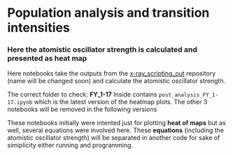 # Population analysis and transition intensities
### Here the atomistic oscillator strength is calculated and presented as heat map

Here notebooks take the outputs from the [x-ray_scripting_out](https://github.com/caraortizmah/x-ray_scripting_out) 
repository (name will be changed soon) and calculate the atomistic oscillator strength.

The correct folder to check: **FY_1-17**
Inside contains `post_analysis_FY_1-17.ipynb` which is the latest version of the heatmap plots.
The other 3 notebooks will be removed in the following versions

These notebooks initially were intented just for plotting **heat of maps** but as well, several equations were involved here.
These **equations** (including the atomistic oscillator strength) will be separated in another code for sake of simiplicity either running and programming.
